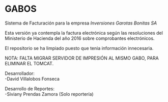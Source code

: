 GABOS
=====

Sistema de Facturación para la empresa <i>Inversiones Garotas Bonitas SA</i><br>

Esta versión ya contempla la factura electrónica según las resoluciones del Ministerio de Hacienda del año 2016 sobre comprobantes electrónicos.<br>

El repositorio se ha limpiado puesto que tenia información innecesaria.<br>

NOTA: FALTA MIGRAR SERVIDOR DE IMPRESIÓN AL MISMO GABO, PARA ELIMINAR EL TOMCAT.<br>

Desarrollador:<br>
-David Villalobos Fonseca<br>

Desarrollo de Reportes:<br>
-Siviany Prendas Zamora (Solo reportería)
